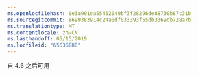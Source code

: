 ```yaml
---
ms.openlocfilehash: 0e3a901ea55452049bf3f28296de88730b87c31b
ms.sourcegitcommit: 8699383914c24a0df033393f55db3369db728a7b
ms.translationtype: MT
ms.contentlocale: zh-CN
ms.lasthandoff: 05/15/2019
ms.locfileid: "65636888"
---
```

自 4.6 之后可用
